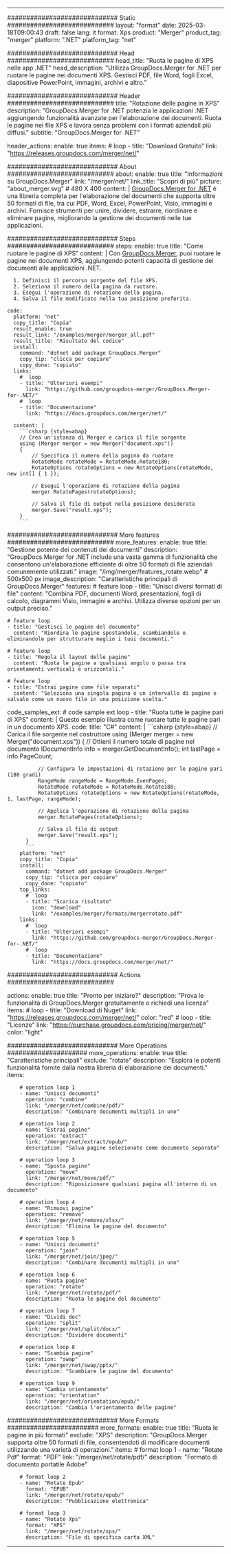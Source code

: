 
---
############################# Static ############################
layout: "format"
date:  2025-03-18T09:00:43
draft: false
lang: it
format: Xps
product: "Merger"
product_tag: "merger"
platform: ".NET"
platform_tag: "net"

############################# Head ############################
head_title: "Ruota le pagine di XPS nelle app .NET"
head_description: "Utilizza GroupDocs.Merger for .NET per ruotare le pagine nei documenti XPS. Gestisci PDF, file Word, fogli Excel, diapositive PowerPoint, immagini, archivi e altro."

############################# Header ############################
title: "Rotazione delle pagine in XPS" 
description: "GroupDocs.Merger for .NET potenzia le applicazioni .NET aggiungendo funzionalità avanzate per l'elaborazione dei documenti. Ruota le pagine nei file XPS e lavora senza problemi con i formati aziendali più diffusi."
subtitle: "GroupDocs.Merger for .NET" 

header_actions:
  enable: true
  items:
    #  loop
    - title: "Download Gratuito"
      link: "https://releases.groupdocs.com/merger/net/"
      
############################# About ############################
about:
    enable: true
    title: "Informazioni su GroupDocs.Merger"
    link: "/merger/net/"
    link_title: "Scopri di più"
    picture: "about_merger.svg" # 480 X 400
    content: |
       [GroupDocs.Merger for .NET](/merger/net/) è una libreria completa per l'elaborazione dei documenti che supporta oltre 50 formati di file, tra cui PDF, Word, Excel, PowerPoint, Visio, immagini e archivi. Fornisce strumenti per unire, dividere, estrarre, riordinare e eliminare pagine, migliorando la gestione dei documenti nelle tue applicazioni.

############################# Steps ############################
steps:
    enable: true
    title: "Come ruotare le pagine di XPS"
    content: |
      Con [GroupDocs.Merger](/merger/net/), puoi ruotare le pagine nei documenti XPS, aggiungendo potenti capacità di gestione dei documenti alle applicazioni .NET.
      
      1. Definisci il percorso sorgente del file XPS.
      2. Seleziona il numero della pagina da ruotare.
      3. Esegui l'operazione di rotazione della pagina.
      4. Salva il file modificato nella tua posizione preferita.
   
    code:
      platform: "net"
      copy_title: "Copia"
      result_enable: true
      result_link: "/examples/merger/merger_all.pdf"
      result_title: "Risultato del codice"
      install:
        command: "dotnet add package GroupDocs.Merger"
        copy_tip: "clicca per copiare"
        copy_done: "copiato"
      links:
        #  loop
        - title: "Ulteriori esempi"
          link: "https://github.com/groupdocs-merger/GroupDocs.Merger-for-.NET/"
        #  loop
        - title: "Documentazione"
          link: "https://docs.groupdocs.com/merger/net/"
          
      content: |
        ```csharp {style=abap}
        // Crea un'istanza di Merger e carica il file sorgente
        using (Merger merger = new Merger("document.xps"))
        {
            // Specifica il numero della pagina da ruotare
            RotateMode rotateMode = RotateMode.Rotate180;
            RotateOptions rotateOptions = new RotateOptions(rotateMode, new int[] { 1 });

            // Esegui l'operazione di rotazione della pagina
            merger.RotatePages(rotateOptions);

            // Salva il file di output nella posizione desiderata
            merger.Save("result.xps");
        }
        ```            

############################# More features ############################
more_features:
  enable: true
  title: "Gestione potente dei contenuti dei documenti"
  description: "GroupDocs.Merger for .NET include una vasta gamma di funzionalità che consentono un'elaborazione efficiente di oltre 50 formati di file aziendali comunemente utilizzati."
  image: "/img/merger/features_rotate.webp" # 500x500 px
  image_description: "Caratteristiche principali di GroupDocs.Merger"
  features:
    # feature loop
    - title: "Unisci diversi formati di file"
      content: "Combina PDF, documenti Word, presentazioni, fogli di calcolo, diagrammi Visio, immagini e archivi. Utilizza diverse opzioni per un output preciso."

    # feature loop
    - title: "Gestisci le pagine del documento"
      content: "Riordina le pagine spostandole, scambiandole o eliminandole per strutturare meglio i tuoi documenti."

    # feature loop
    - title: "Regola il layout delle pagine"
      content: "Ruota le pagine a qualsiasi angolo o passa tra orientamenti verticali e orizzontali."

    # feature loop
    - title: "Estrai pagine come file separati"
      content: "Seleziona una singola pagina o un intervallo di pagine e salvalo come un nuovo file in una posizione scelta."
      
  code_samples_ext:
    # code sample ext loop
    - title: "Ruota tutte le pagine pari di XPS"
      content: |
        Questo esempio illustra come ruotare tutte le pagine pari in un documento XPS.
      code:
        title: "C#"
        content: |
          ```csharp {style=abap}
          // Carica il file sorgente nel costruttore
          using (Merger merger = new Merger("document.xps"))
          {
              // Ottieni il numero totale di pagine nel documento
              IDocumentInfo info = merger.GetDocumentInfo();
              int lastPage = info.PageCount;

              // Configura le impostazioni di rotazione per le pagine pari (180 gradi)
              RangeMode rangeMode = RangeMode.EvenPages;
              RotateMode rotateMode = RotateMode.Rotate180;
              RotateOptions rotateOptions = new RotateOptions(rotateMode, 1, lastPage, rangeMode);
          
              // Applica l'operazione di rotazione della pagina
              merger.RotatePages(rotateOptions);

              // Salva il file di output
              merger.Save("result.xps");
          }
          ```
        platform: "net"
        copy_title: "Copia"
        install:
          command: "dotnet add package GroupDocs.Merger"
          copy_tip: "clicca per copiare"
          copy_done: "copiato"
        top_links:
          #  loop
          - title: "Scarica risultato"
            icon: "download"
            link: "/examples/merger/formats/mergerrotate.pdf"
        links:
          #  loop
          - title: "Ulteriori esempi"
            link: "https://github.com/groupdocs-merger/GroupDocs.Merger-for-.NET/"
          #  loop
          - title: "Documentazione"
            link: "https://docs.groupdocs.com/merger/net/"
            

            


############################# Actions ############################

actions:
  enable: true
  title: "Pronto per iniziare?"
  description: "Prova le funzionalità di GroupDocs.Merger gratuitamente o richiedi una licenza"
  items:
    #  loop
    - title: "Download di Nuget"
      link: "https://releases.groupdocs.com/merger/net/"
      color: "red"
        #  loop
    - title: "Licenze"
      link: "https://purchase.groupdocs.com/pricing/merger/net/"
      color: "light"


############################# More Operations #####################
more_operations:
    enable: true
    title: "Caratteristiche principali"
    exclude: "rotate"
    description: "Esplora le potenti funzionalità fornite dalla nostra libreria di elaborazione dei documenti."
    items: 
          
        # operation loop 1
        - name: "Unisci documenti"
          operation: "combine"
          link: "/merger/net/combine/pdf/"
          description: "Combinare documenti multipli in uno"

        # operation loop 2
        - name: "Estrai pagine"
          operation: "extract"
          link: "/merger/net/extract/epub/"
          description: "Salva pagine selezionate come documento separato"

        # operation loop 3
        - name: "Sposta pagine"
          operation: "move"
          link: "/merger/net/move/pdf/"
          description: "Riposizionare qualsiasi pagina all'interno di un documento"

        # operation loop 4
        - name: "Rimuovi pagine"
          operation: "remove"
          link: "/merger/net/remove/xlsx/"
          description: "Elimina le pagine del documento"

        # operation loop 5
        - name: "Unisci documenti"
          operation: "join"
          link: "/merger/net/join/jpeg/"
          description: "Combinare documenti multipli in uno"

        # operation loop 6
        - name: "Ruota pagine"
          operation: "rotate"
          link: "/merger/net/rotate/pdf/"
          description: "Ruota le pagine del documento"

        # operation loop 7
        - name: "Dividi doc"
          operation: "split"
          link: "/merger/net/split/docx/"
          description: "Dividere documenti"

        # operation loop 8
        - name: "Scambia pagine"
          operation: "swap"
          link: "/merger/net/swap/pptx/"
          description: "Scambiare le pagine del documento"

        # operation loop 9
        - name: "Cambia orientamento"
          operation: "orientation"
          link: "/merger/net/orientation/epub/"
          description: "Cambia l'orientamento delle pagine"
          
        
          
############################# More Formats ########################
more_formats:
    enable: true
    title: "Ruota le pagine in più formati"
    exclude: "XPS"
    description: "GroupDocs.Merger supporta oltre 50 formati di file, consentendoti di modificare documenti utilizzando una varietà di operazioni."
    items: 
        # format loop 1
        - name: "Rotate Pdf"
          format: "PDF"
          link: "/merger/net/rotate/pdf/"
          description: "Formato di documento portatile Adobe"

        # format loop 2
        - name: "Rotate Epub"
          format: "EPUB"
          link: "/merger/net/rotate/epub/"
          description: "Pubblicazione elettronica"

        # format loop 3
        - name: "Rotate Xps"
          format: "XPS"
          link: "/merger/net/rotate/xps/"
          description: "File di specifica carta XML"


---